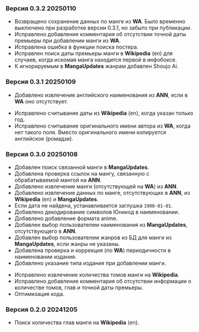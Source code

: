 ### Версия 0.3.2 20250110
* Возвращено сохранение данных по манге из **WA**. Было временно выключено при разработке версии 0.3.1,
но забыто при публикации.
* Исправлено добавление комментария об отсутствии точной даты премьеры при добавлении манги из **WA**.
* Исправлена ошибка в функции поиска постера.
* Исправлен поиск даты премьеры манги в **Wikipedia** (en) для случаев,
когда искомая манга находится первой в инфобоксе.
* К игнорируемым в **MangaUpdates** жанрам добавлен Shoujo Ai.

### Версия 0.3.1 20250109
+ Добавлено извлечение английского наименования из **ANN**, если в **WA** оно отсутствует.
* Исправлено считывание даты из **Wikipedia** (en), когда указан только год.
* Исправлено считывание оригинального имени автора из **WA**, когда нет такого поля.
Вместо оригинального имени копируется английское (ромадзи).

### Версия 0.3.0 20250108
+ Добавлен поиск связанной манги в **MangaUpdates**.
+ Добавлена проверка ссылок на мангу, связанную с обрабатываемой мангой на **ANN**.
+ Добавлено извлечение манги (отсутствующей на **WA**) из **ANN**.
+ Добавлено извлечение данных по манге, отсутствующих в **ANN**, из **Wikipedia** (en) и **MangaUpdates**.
+ Если дата не найдена, устанавливается заглушка `1900-01-01`.
+ Добавлено декодирование символов Юникод в наименовании.
+ Добавлено добавление формата anime.
+ Добавлен выбор пользователем наименования из **MangaUpdates**, отсутствующего в **ANN**.
+ Добавлен выбор пользователем жанров из БД для манги из **MangaUpdates**, если жанры не указаны.
+ Добавлена проверка и коррекция (по **WA**) периодичности в наименовании издания.
+ Добавлено указание типа издания при добавлении манги.
* Исправлено извлечение количества томов манги на **Wikipedia**.
* Исправлено добавление комментария об отсутствии информации о количестве томов, глав и точной даты премьеры.
* Оптимизация кода.

### Версия 0.2.0 20241205
+ Поиск количества глав манги на **Wikipedia** (en).
